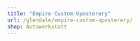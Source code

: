 ```yaml
---
title: "Empire Custom Uposterery"
url: /glendale/empire-custom-uposterery/
shop: Autowerkstatt
---
```

